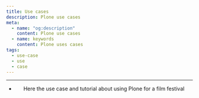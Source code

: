 ```yaml
---
title: Use cases
description: Plone use cases
meta:
  - name: "og:description"
    content: Plone use cases
  - name: keywords
    content: Plone uses cases
tags:
  - use-case
  - use
  - case
---
```


<Header/>

---

- Here the use case and tutorial about using Plone for a film festival